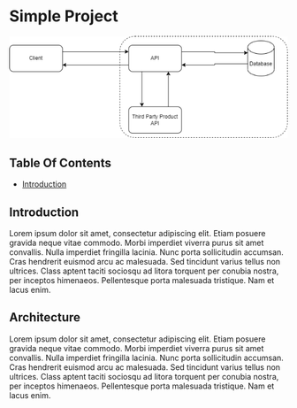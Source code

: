 # Simple Project

![alt text](/Documentation/Images/architecture-diagram-version-1.png)

## Table Of Contents

- [Introduction](#introduction)

## Introduction

Lorem ipsum dolor sit amet, consectetur adipiscing elit. Etiam posuere gravida neque vitae commodo. Morbi imperdiet viverra purus sit amet convallis. Nulla imperdiet fringilla lacinia. Nunc porta sollicitudin accumsan. Cras hendrerit euismod arcu ac malesuada. Sed tincidunt varius tellus non ultrices. Class aptent taciti sociosqu ad litora torquent per conubia nostra, per inceptos himenaeos. Pellentesque porta malesuada tristique. Nam et lacus enim.

## Architecture

Lorem ipsum dolor sit amet, consectetur adipiscing elit. Etiam posuere gravida neque vitae commodo. Morbi imperdiet viverra purus sit amet convallis. Nulla imperdiet fringilla lacinia. Nunc porta sollicitudin accumsan. Cras hendrerit euismod arcu ac malesuada. Sed tincidunt varius tellus non ultrices. Class aptent taciti sociosqu ad litora torquent per conubia nostra, per inceptos himenaeos. Pellentesque porta malesuada tristique. Nam et lacus enim.